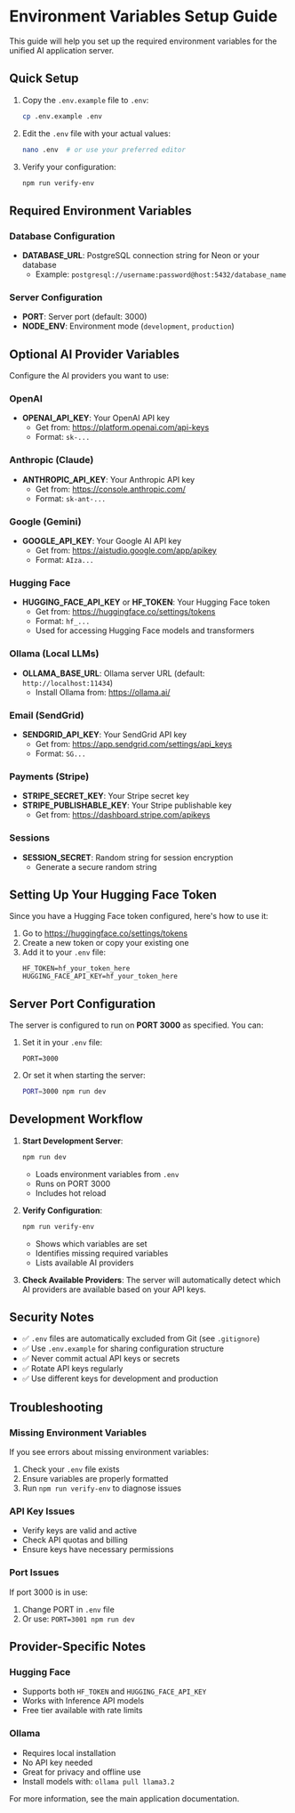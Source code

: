 # Environment Variables Setup Guide

This guide will help you set up the required environment variables for the unified AI application server.

## Quick Setup

1. Copy the `.env.example` file to `.env`:
   ```bash
   cp .env.example .env
   ```

2. Edit the `.env` file with your actual values:
   ```bash
   nano .env  # or use your preferred editor
   ```

3. Verify your configuration:
   ```bash
   npm run verify-env
   ```

## Required Environment Variables

### Database Configuration
- **DATABASE_URL**: PostgreSQL connection string for Neon or your database
  - Example: `postgresql://username:password@host:5432/database_name`

### Server Configuration
- **PORT**: Server port (default: 3000)
- **NODE_ENV**: Environment mode (`development`, `production`)

## Optional AI Provider Variables

Configure the AI providers you want to use:

### OpenAI
- **OPENAI_API_KEY**: Your OpenAI API key
  - Get from: https://platform.openai.com/api-keys
  - Format: `sk-...`

### Anthropic (Claude)
- **ANTHROPIC_API_KEY**: Your Anthropic API key
  - Get from: https://console.anthropic.com/
  - Format: `sk-ant-...`

### Google (Gemini)
- **GOOGLE_API_KEY**: Your Google AI API key
  - Get from: https://aistudio.google.com/app/apikey
  - Format: `AIza...`

### Hugging Face
- **HUGGING_FACE_API_KEY** or **HF_TOKEN**: Your Hugging Face token
  - Get from: https://huggingface.co/settings/tokens
  - Format: `hf_...`
  - Used for accessing Hugging Face models and transformers

### Ollama (Local LLMs)
- **OLLAMA_BASE_URL**: Ollama server URL (default: `http://localhost:11434`)
  - Install Ollama from: https://ollama.ai/

### Email (SendGrid)
- **SENDGRID_API_KEY**: Your SendGrid API key
  - Get from: https://app.sendgrid.com/settings/api_keys
  - Format: `SG...`

### Payments (Stripe)
- **STRIPE_SECRET_KEY**: Your Stripe secret key
- **STRIPE_PUBLISHABLE_KEY**: Your Stripe publishable key
  - Get from: https://dashboard.stripe.com/apikeys

### Sessions
- **SESSION_SECRET**: Random string for session encryption
  - Generate a secure random string

## Setting Up Your Hugging Face Token

Since you have a Hugging Face token configured, here's how to use it:

1. Go to https://huggingface.co/settings/tokens
2. Create a new token or copy your existing one
3. Add it to your `.env` file:
   ```
   HF_TOKEN=hf_your_token_here
   HUGGING_FACE_API_KEY=hf_your_token_here
   ```

## Server Port Configuration

The server is configured to run on **PORT 3000** as specified. You can:

1. Set it in your `.env` file:
   ```
   PORT=3000
   ```

2. Or set it when starting the server:
   ```bash
   PORT=3000 npm run dev
   ```

## Development Workflow

1. **Start Development Server**:
   ```bash
   npm run dev
   ```
   - Loads environment variables from `.env`
   - Runs on PORT 3000
   - Includes hot reload

2. **Verify Configuration**:
   ```bash
   npm run verify-env
   ```
   - Shows which variables are set
   - Identifies missing required variables
   - Lists available AI providers

3. **Check Available Providers**:
   The server will automatically detect which AI providers are available based on your API keys.

## Security Notes

- ✅ `.env` files are automatically excluded from Git (see `.gitignore`)
- ✅ Use `.env.example` for sharing configuration structure
- ✅ Never commit actual API keys or secrets
- ✅ Rotate API keys regularly
- ✅ Use different keys for development and production

## Troubleshooting

### Missing Environment Variables
If you see errors about missing environment variables:
1. Check your `.env` file exists
2. Ensure variables are properly formatted
3. Run `npm run verify-env` to diagnose issues

### API Key Issues
- Verify keys are valid and active
- Check API quotas and billing
- Ensure keys have necessary permissions

### Port Issues
If port 3000 is in use:
1. Change PORT in `.env` file
2. Or use: `PORT=3001 npm run dev`

## Provider-Specific Notes

### Hugging Face
- Supports both `HF_TOKEN` and `HUGGING_FACE_API_KEY`
- Works with Inference API models
- Free tier available with rate limits

### Ollama
- Requires local installation
- No API key needed
- Great for privacy and offline use
- Install models with: `ollama pull llama3.2`

For more information, see the main application documentation.

